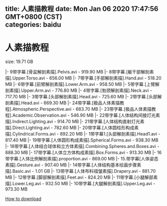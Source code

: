
title: 人素描教程
date: Mon Jan 06 2020 17:47:56 GMT+0800 (CST)    
categories: baidu
---

# 人素描教程
size: 19.71 GB
 
 
|- 9带字幕.[骨盆解剖素描].Pelvis.avi - 919.90 MB
|- 8带字幕.[躯干部解剖素描].Upper.Torso.avi - 656.00 MB
|- 7带字幕.[手部解剖素描].Hand.avi - 518.20 MB
|- 6带字幕.[前臂解剖素描].Lower.Arm.avi - 958.50 MB
|- 5带字幕.[上臂解剖素描].Upper.Arm.avi - 776.80 MB
|- 4带字幕.[勃颈解剖素描].Neck.avi - 717.70 MB
|- 3带字幕.[头部解剖素描].Head.avi - 725.60 MB
|- 2带字幕.[头部解剖素描].Head.avi - 669.30 MB
|- 24带字幕.[极品人体素描教程].Atmospheric.Perspective.avi - 683.70 MB
|- 23带字幕.[极品人体素描教程].Academic.Observation.avi - 546.90 MB
|- 22带字幕.[人体结构间接灯光素描].Indirect.Lighting.avi - 914.70 MB
|- 21带字幕.[人体结构直射灯光素描].Direct.Lighting.avi - 782.60 MB
|- 20带字幕.[人体圆柱形构成素描].Cylindrical.Forms.avi - 892.20 MB
|- 1带字幕1.[头部解剖素描].Head1.avi - 817.40 MB
|- 19带字幕.[人体圆形构成素描].Spherical.Forms.avi - 938.30 MB
|- 18带字幕.[人体结合球体和立方体素描].Combining.Spheres.and.Boxes.avi - 888.30 MB
|- 17带字幕.[人体立方体构成素描].Box.Forms.avi - 913.30 MB
|- 16带字幕.[人体比例解剖素描].proportion.avi - 869.00 MB
|- 15.带字幕[人体姿态素描].Gesture.avi - 907.40 MB
|- 14带字幕.[人体结构基本绘画步骤素描].Basic.avi - 1.01 GB
|- 13带字幕.[人体布料褶皱素描].Drapery.avi - 881.70 MB
|- 12带字幕.[脚部解剖素描].Feet.avi - 824.20 MB
|- 11带字幕.[小腿解部素描].Lower.Leg.avi - 932.50 MB
|- 10带字幕.[大腿解剖素描].Upper.Leg.avi - 973.30 MB

[How to download](https://bpcam.bemobtrk.com/go/2ceec3aa-1ca2-46d6-b9ff-aaa5c184517c?jno=1548)